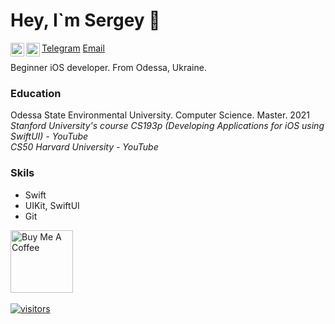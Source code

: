 # Hey, I`m Sergey 👋

<a href="https://twitter.com/ser_maslennikov/">
  <img align="left" alt="Sergey Maslennikov | Twitter" width="22px" src="https://raw.githubusercontent.com/peterthehan/peterthehan/master/assets/twitter.svg" />
</a>
<a href="https://linkedin.com/in/obrienser/">
  <img align="left" alt="Sergey Maslennikov's LinkedIN" width="22px" src="https://raw.githubusercontent.com/peterthehan/peterthehan/master/assets/linkedin.svg" />
</a>


[Telegram](https://t.me/obrienser)
[Email](obrienser@gmail.com)

Beginner iOS developer. From Odessa, Ukraine.
<br>

### Education
Odessa State Environmental University. Computer Science. Master. 2021<br>
*Stanford University's course CS193p (Developing Applications for iOS using SwiftUI) - YouTube*<br>
*CS50 Harvard University - YouTube*<br>

### Skils
* Swift<br>
* UIKit, SwiftUI<br>
* Git<br>



<a href="https://www.buymeacoffee.com/obrienser/"><img src="https://cdn.buymeacoffee.com/buttons/v2/default-red.png" alt="Buy Me A Coffee" width="100" ></a> 
<a href="https://github.com/obrienser/"><img src="https://visitor-badge.glitch.me/badge?page_id=obrienser" alt=""></a>

[![visitors](https://visitor-badge.glitch.me/badge?page_id=obrienser)](https://github.com/obrienser/)
